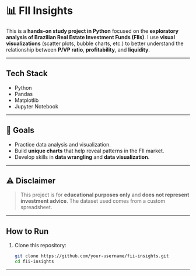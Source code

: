 # 📊 FII Insights

This is a **hands-on study project in Python** focused on the **exploratory analysis of Brazilian Real Estate Investment Funds (FIIs)**.
I use **visual visualizations** (scatter plots, bubble charts, etc.) to better understand the relationship between **P/VP ratio**, **profitability**, and **liquidity**.

---

## Tech Stack

* Python
* Pandas
* Matplotlib
* Jupyter Notebook

---

## 🎯 Goals

* Practice data analysis and visualization.
* Build **unique charts** that help reveal patterns in the FII market.
* Develop skills in **data wrangling** and **data visualization**.

---

## ⚠️ Disclaimer

> This project is for **educational purposes only** and **does not represent investment advice**.
> The dataset used comes from a custom spreadsheet.

---

## How to Run

1. Clone this repository:

   ```bash
   git clone https://github.com/your-username/fii-insights.git
   cd fii-insights
   ```

---

